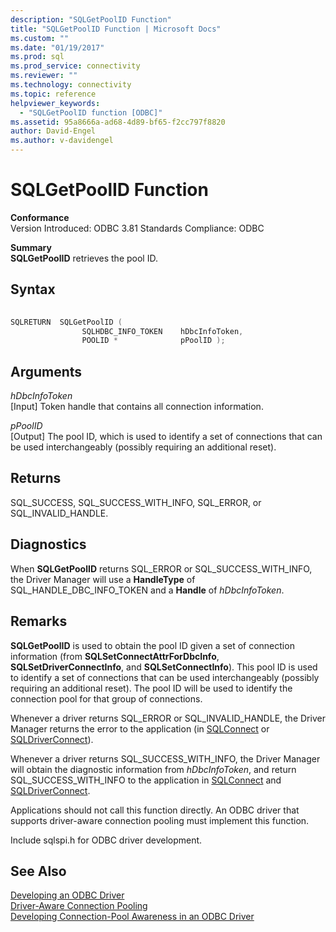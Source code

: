 ```yaml
---
description: "SQLGetPoolID Function"
title: "SQLGetPoolID Function | Microsoft Docs"
ms.custom: ""
ms.date: "01/19/2017"
ms.prod: sql
ms.prod_service: connectivity
ms.reviewer: ""
ms.technology: connectivity
ms.topic: reference
helpviewer_keywords: 
  - "SQLGetPoolID function [ODBC]"
ms.assetid: 95a8666a-ad68-4d89-bf65-f2cc797f8820
author: David-Engel
ms.author: v-davidengel
---
```

# SQLGetPoolID Function
**Conformance**  
 Version Introduced: ODBC 3.81 Standards Compliance: ODBC  
  
 **Summary**  
 **SQLGetPoolID** retrieves the pool ID.  
  
## Syntax  
  
```cpp
  
SQLRETURN  SQLGetPoolID (  
                SQLHDBC_INFO_TOKEN    hDbcInfoToken,  
                POOLID *              pPoolID );  
```  
  
## Arguments  
 *hDbcInfoToken*  
 [Input] Token handle that contains all connection information.  
  
 *pPoolID*  
 [Output] The pool ID, which is used to identify a set of connections that can be used interchangeably (possibly requiring an additional reset).  
  
## Returns  
 SQL_SUCCESS, SQL_SUCCESS_WITH_INFO, SQL_ERROR, or SQL_INVALID_HANDLE.  
  
## Diagnostics  
 When **SQLGetPoolID** returns SQL_ERROR or SQL_SUCCESS_WITH_INFO, the Driver Manager will use a **HandleType** of SQL_HANDLE_DBC_INFO_TOKEN and a **Handle** of *hDbcInfoToken*.  
  
## Remarks  
 **SQLGetPoolID** is used to obtain the pool ID given a set of connection information (from **SQLSetConnectAttrForDbcInfo**, **SQLSetDriverConnectInfo**, and **SQLSetConnectInfo**). This pool ID is used to identify a set of connections that can be used interchangeably (possibly requiring an additional reset). The pool ID will be used to identify the connection pool for that group of connections.  
  
 Whenever a driver returns SQL_ERROR or SQL_INVALID_HANDLE, the Driver Manager returns the error to the application (in [SQLConnect](../../../odbc/reference/syntax/sqlconnect-function.md) or [SQLDriverConnect](../../../odbc/reference/syntax/sqldriverconnect-function.md)).  
  
 Whenever a driver returns SQL_SUCCESS_WITH_INFO, the Driver Manager will obtain the diagnostic information from *hDbcInfoToken*, and return SQL_SUCCESS_WITH_INFO to the application in [SQLConnect](../../../odbc/reference/syntax/sqlconnect-function.md) and [SQLDriverConnect](../../../odbc/reference/syntax/sqldriverconnect-function.md).  
  
 Applications should not call this function directly. An ODBC driver that supports driver-aware connection pooling must implement this function.  
  
 Include sqlspi.h for ODBC driver development.  
  
## See Also  
 [Developing an ODBC Driver](../../../odbc/reference/develop-driver/developing-an-odbc-driver.md)   
 [Driver-Aware Connection Pooling](../../../odbc/reference/develop-app/driver-aware-connection-pooling.md)   
 [Developing Connection-Pool Awareness in an ODBC Driver](../../../odbc/reference/develop-driver/developing-connection-pool-awareness-in-an-odbc-driver.md)
